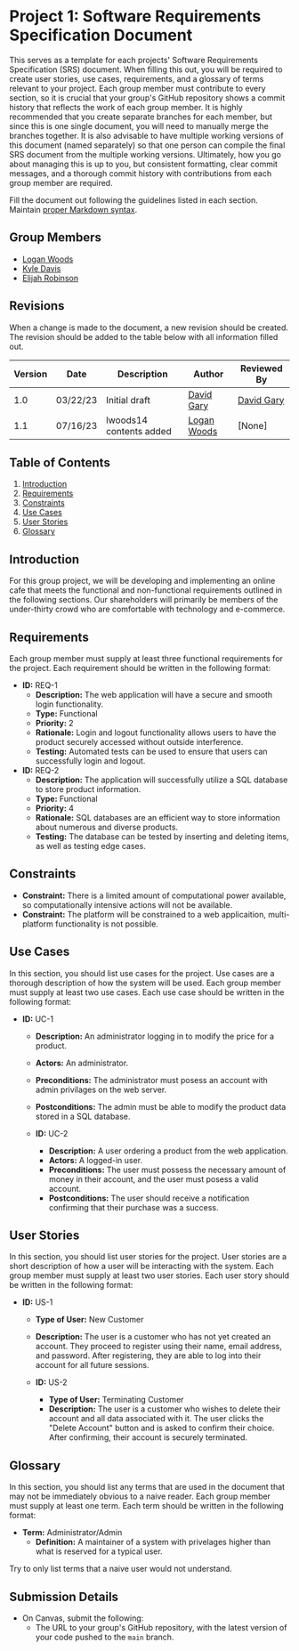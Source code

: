 # Project 1: Software Requirements Specification Document

This serves as a template for each projects' Software Requirements Specification (SRS) document. When filling this out, you will be required to create user stories, use cases, requirements, and a glossary of terms relevant to your project. Each group member must contribute to every section, so it is crucial that your group's GitHub repository shows a commit history that reflects the work of each group member. It is highly recommended that you create separate branches for each member, but since this is one single document, you will need to manually merge the branches together. It is also advisable to have multiple working versions of this document (named separately) so that one person can compile the final SRS document from the multiple working versions. Ultimately, how you go about managing this is up to you, but consistent formatting, clear commit messages, and a thorough commit history with contributions from each group member are required.

Fill the document out following the guidelines listed in each section. Maintain [proper Markdown syntax](https://www.markdownguide.org/basic-syntax/).

## Group Members

- [Logan Woods](mailto:lwoods14@uncc.edu)
- [Kyle Davis](mailto:kdavi224@uncc.edu)
- [Elijah Robinson](mailto:erobin34@uncc.edu)

## Revisions

When a change is made to the document, a new revision should be created. The revision should be added to the table below with all information filled out.

| Version | Date | Description | Author | Reviewed By |
| --- | --- | --- | --- | --- |
| 1.0 | 03/22/23 | Initial draft | [David Gary](mailto:dgary9@uncc.edu) | [David Gary](mailto:dgary@uncc.edu) |
|1.1 | 07/16/23 | lwoods14 contents added | [Logan Woods](mailto:lwoods14@uncc.edu) | [None]

## Table of Contents

1. [Introduction](#introduction)
2. [Requirements](#requirements)
3. [Constraints](#constraints)
4. [Use Cases](#use-cases)
5. [User Stories](#user-stories)
6. [Glossary](#glossary)

## Introduction

For this group project, we will be developing and implementing an online cafe that meets the functional and non-functional requirements outlined in the following sections. Our shareholders will primarily be members of the under-thirty crowd who are comfortable with technology and e-commerce.

## Requirements

Each group member must supply at least three functional requirements for the project. Each requirement should be written in the following format:

- **ID:** REQ-1
  - **Description:** The web application will have a secure and smooth login functionality.
  - **Type:** Functional
  - **Priority:** 2
  - **Rationale:** Login and logout functionality allows users to have the product securely accessed without outside interference.
  - **Testing:** Automated tests can be used to ensure that users can successfully login and logout.
- **ID:** REQ-2
  - **Description:** The application will successfully utilize a SQL database to store product information.
  - **Type:** Functional
  - **Priority:** 4
  - **Rationale:** SQL databases are an efficient way to store information about numerous and diverse products.
  - **Testing:** The database can be tested by inserting and deleting items, as well as testing edge cases.

## Constraints

- **Constraint:** There is a limited amount of computational power available, so computationally intensive actions will not be available.
- **Constraint:** The platform will be constrained to a web applicaition, multi-platform functionality is not possible.

## Use Cases

In this section, you should list use cases for the project. Use cases are a thorough description of how the system will be used. Each group member must supply at least two use cases. Each use case should be written in the following format:

- **ID:** UC-1
  - **Description:** An administrator logging in to modify the price for a product.
  - **Actors:** An administrator.
  - **Preconditions:** The administrator must posess an account with admin privilages on the web server.
  - **Postconditions:** The admin must be able to modify the product data stored in a SQL database.
  
  - **ID:** UC-2
    - **Description:** A user ordering a product from the web application.
    - **Actors:** A logged-in user.
    - **Preconditions:** The user must possess the necessary amount of money in their account, and the user must posess a valid account.
    - **Postconditions:** The user should receive a notification confirming that their purchase was a success.

## User Stories

In this section, you should list user stories for the project. User stories are a short description of how a user will be interacting with the system. Each group member must supply at least two user stories. Each user story should be written in the following format:

- **ID:** US-1
  - **Type of User:** New Customer
  - **Description:** The user is a customer who has not yet created an account. They proceed to register using their name, email address, and password. After registering, they are able to log into their account for all future sessions.
  
  - **ID:** US-2
    - **Type of User:** Terminating Customer
    - **Description:** The user is a customer who wishes to delete their account and all data associated with it. The user clicks the "Delete Account" button and is asked to confirm their choice. After confirming, their account is securely terminated.

## Glossary

In this section, you should list any terms that are used in the document that may not be immediately obvious to a naive reader. Each group member must supply at least one term. Each term should be written in the following format:

- **Term:** Administrator/Admin
  - **Definition:** A maintainer of a system with privelages higher than what is reserved for a typical user.

Try to only list terms that a naive user would not understand.

## Submission Details

- On Canvas, submit the following:
  - The URL to your group's GitHub repository, with the latest version of your code pushed to the `main` branch.
